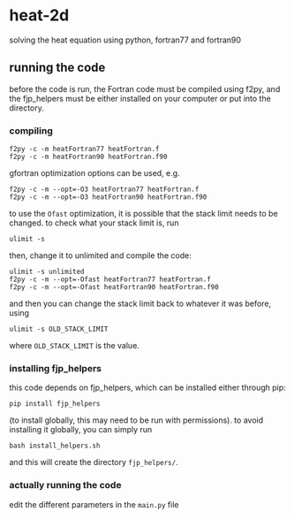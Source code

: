 # heat-2d
solving the heat equation using python, fortran77 and fortran90

## running the code
before the code is run, the Fortran code must be compiled using f2py, and the fjp_helpers must be either installed on your computer or put into the directory.

### compiling

```
f2py -c -m heatFortran77 heatFortran.f
f2py -c -m heatFortran90 heatFortran.f90
```

gfortran optimization options can be used, e.g.

```
f2py -c -m --opt=-O3 heatFortran77 heatFortran.f
f2py -c -m --opt=-O3 heatFortran90 heatFortran.f90
```

to use the `Ofast` optimization, it is possible that the stack limit needs to be changed. to check what your stack limit is, run

```
ulimit -s
```

then, change it to unlimited and compile the code:

```
ulimit -s unlimited
f2py -c -m --opt=-Ofast heatFortran77 heatFortran.f
f2py -c -m --opt=-Ofast heatFortran90 heatFortran.f90
```

and then you can change the stack limit back to whatever it was before, using

```
ulimit -s OLD_STACK_LIMIT
```

where `OLD_STACK_LIMIT` is the value.

### installing fjp_helpers
this code depends on fjp_helpers, which can be installed either through pip:

```
pip install fjp_helpers
```

(to install globally, this may need to be run with permissions). to avoid installing it globally, you can simply run

```
bash install_helpers.sh
```

and this will create the directory `fjp_helpers/`.

### actually running the code
edit the different parameters in the `main.py` file
